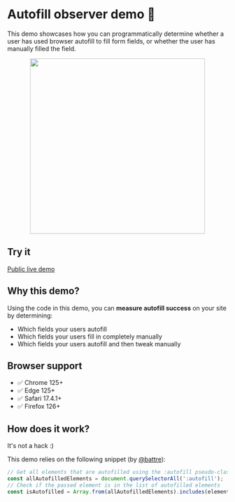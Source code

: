 # Autofill observer demo 🔎

This demo showcases how you can programmatically determine whether a user has used browser autofill to fill form fields, or whether the user has manually filled the field.

<p align="center">
  <img src="https://github.com/user-attachments/assets/6deaeb1b-ff65-4537-ad5c-5fdb56f856fd" width="400"/>
</p>

## Try it

[Public live demo](https://chrome.dev/web-identity-demos/autofill-observer-demo/address.html)

## Why this demo?

Using the code in this demo, you can **measure autofill success** on your site by determining: 
- Which fields your users autofill
- Which fields your users fill in completely manually
- Which fields your users autofill and then tweak manually

## Browser support

- ✅ Chrome 125+
- ✅ Edge 125+
- ✅ Safari 17.4.1+
- ✅ Firefox 126+

## How does it work?

It's not a hack :)

This demo relies on the following snippet (by [@battre](https://github.com/battre)):

```javascript
// Get all elements that are autofilled using the :autofill pseudo-class
const allAutofilledElements = document.querySelectorAll(':autofill');
// Check if the passed element is in the list of autofilled elements
const isAutofilled = Array.from(allAutofilledElements).includes(element);
```
